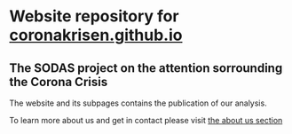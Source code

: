 # Website repository for [coronakrisen.github.io](coronakrisen.github.io)


## The SODAS project on the attention sorrounding the Corona Crisis

The website and its subpages contains the publication of our analysis.

To learn more about us and get in contact please visit [the about us section](coronakrisen.github.io/Om%20os)
